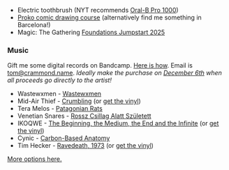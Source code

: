- Electric toothbrush (NYT recommends [Oral-B Pro 1000](https://www.nytimes.com/wirecutter/reviews/best-electric-toothbrush/))
- [Proko comic drawing course](https://www.proko.com/course/creating-a-comic-page) (alternatively find me something in Barcelona!)
- Magic: The Gathering [Foundations Jumpstart 2025](https://www.amazon.com/Magic-Gathering-Foundations-Jumpstart-Boosters/dp/B0D9KYCWZY?crid=2V695AO2PBBLA&dib=eyJ2IjoiMSJ9.2ruEoabfsBiIv5KCw6jho911IKfXYST8cp5hJ-mIjNUT4yEYYu61wVLtNyv1peLZxa30bvDo-7ZJcrwYB_Z-89bx2RMc215mpRlGdtLbomWMRv1UlArR7UsGF-cqo93C.3myMnM2c_BrlDS-g3CIunGuPRhEYrjXY7X_WAJhJj0k&dib_tag=se&keywords=jumpstart+2025&qid=1730350320&sprefix=jumpstart+,aps,162&sr=8-1) 

### Music
Gift me some digital records on Bandcamp. [Here is how](https://get.bandcamp.help/hc/en-us/articles/23006325270423-Sending-gifts). Email is tom@crammond.name.
*Ideally make the purchase on [December 6th](https://isitbandcampfriday.com/) when all proceeds go directly to the artist!*

- Wastewxmen - [Wastewxmen](https://wastewomxn.bandcamp.com/album/wastewomxn?from=search&search_item_id=1502423405&search_item_type=b&search_match_part=?&search_page_id=3827202221&search_page_no=1&search_rank=2&search_sig=1ad63e99f98d1b4d24bf509b6751a245)
- Mid-Air Thief - [Crumbling](https://midairthief.bandcamp.com/album/crumbling) (or [get the vinyl](https://www.topshelfrecords.com/products/645044-mid-air-thief-crumbling))
- Tera Melos - [Patagonian Rats](https://teramelos.bandcamp.com/album/patagonian-rats?from=search&search_item_id=3472867358&search_item_type=a&search_match_part=?&search_page_id=3827209671&search_page_no=1&search_rank=1&search_sig=d31de9f046101a9fa9a10189759cc8e3)
- Venetian Snares - [Rossz Csillag Alatt Született](https://venetiansnares.bandcamp.com/album/rossz-csillag-alatt-sz-letett?from=search&search_item_id=3018795044&search_item_type=a&search_match_part=?&search_page_id=3827213451&search_page_no=1&search_rank=1&search_sig=dc6781e2e563a4c677207d4da9a0df3b)
- IKOQWE - [The Beginning, the Medium, the End and the Infinite](https://ikoqwe.bandcamp.com/album/the-beginning-the-medium-the-end-and-the-infinite) (or [get the vinyl](https://ikoqwe.bandcamp.com/album/the-beginning-the-medium-the-end-and-the-infinite))
- Cynic - [Carbon​-​Based Anatomy](https://cyniconline.bandcamp.com/album/carbon-based-anatomy)
- Tim Hecker - [Ravedeath, 1973](https://timhecker.bandcamp.com/album/ravedeath-1972) (or [get the vinyl](https://timhecker.bandcamp.com/album/ravedeath-1972))

[More options here.](https://docs.google.com/document/d/1UF3cWugu9CJdUyTbX5HTEvqNsIuXON4Zu76LJ-rd2w0/edit?tab=t.0#heading=h.s2uugerwk002)
